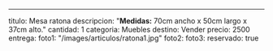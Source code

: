 ---
titulo: Mesa ratona
descripcion: "**Medidas:** 70cm ancho x 50cm largo x 37cm alto."
cantidad: 1
categoria: Muebles
destino: Vender
precio: 2500
entrega: 
foto1: "/images/articulos/ratona1.jpg"
foto2: 
foto3: 
reservado: true
